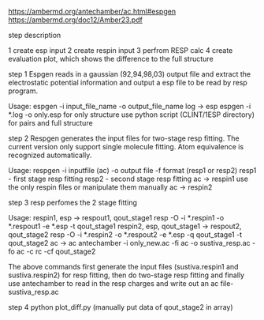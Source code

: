 https://ambermd.org/antechamber/ac.html#espgen
https://ambermd.org/doc12/Amber23.pdf


step		description

1			create esp input
2			create respin input
3			perfrom RESP calc
4			create evaluation plot, which shows the difference to the full structure


step 1
Espgen reads in a gaussian (92,94,98,03) output file and extract the electrostatic potential information and output a esp file to be read by resp program. 

Usage:
espgen 	-i   input_file_name 
		-o   output_file_name
log -> esp
		espgen -i  *.log -o only.esp 				for only structure
		use python script (CLINT/1ESP directory) 	for pairs and full structure


step 2
Respgen generates the input files for two-stage resp fitting. The current version only support single molecule fitting. Atom equivalence is recognized automatically.

Usage: 
respgen -i inputfile (ac)
	-o output file 
	-f format (resp1 or resp2) 
	   resp1 - first stage resp fitting 
	   resp2 - second stage resp fitting
ac -> respin1  	use the only respin files or manipulate them manually
ac -> respin2


step 3
resp perfomes the 2 stage fitting 

Usage:
respin1, esp -> respout1, qout_stage1
		resp -O -i *.respin1 -o *.respout1 -e *.esp -t qout_stage1
respin2, esp, qout_stage1 -> respout2, qout_stage2
		resp -O -i *.respin2 -o *.respout2 -e *.esp -q qout_stage1 -t qout_stage2
ac -> ac
		antechamber -i only_new.ac -fi ac -o sustiva_resp.ac -fo ac -c rc -cf qout_stage2
		
The above commands first generate the input files (sustiva.respin1 and sustiva.respin2) for resp fitting, then do two-stage resp fitting and finally use antechamber to read in the resp charges and write out an ac file-sustiva_resp.ac


step 4
python plot_diff.py (manually put data of qout_stage2 in array)